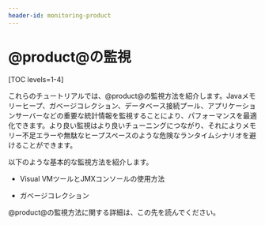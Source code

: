 ```yaml
---
header-id: monitoring-product
---
```


# @product@の監視

[TOC levels=1-4]

これらのチュートリアルでは、@product@の監視方法を紹介します。Javaメモリーヒープ、ガベージコレクション、データベース接続プール、アプリケーションサーバーなどの重要な統計情報を監視することにより、パフォーマンスを最適化できます。より良い監視はより良いチューニングにつながり、それによりメモリー不足エラーや無駄なヒープスペースのような危険なランタイムシナリオを避けることができます。



以下のような基本的な監視方法を紹介します。



- Visual VMツールとJMXコンソールの使用方法

- ガベージコレクション


@product@の監視方法に関する詳細は、この先を読んでください。
